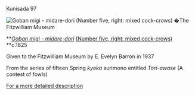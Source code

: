 Kunisada 97

![Goban migi - midare-dori (Number five, right: mixed cock-crows)](kunisada/Part%20III/P.482-1937.jpg) �The Fitzwilliam Museum

**_[Goban migi - midare-dori](../Group17.htm)_ [(Number five, right: mixed cock-crows)](../Group17.htm)
**c.1825

Given to the Fitzwilliam Museum by E. Evelyn Barron in 1937 

From the series of fifteen Spring _kyoka_ surimono entitled _Tori-awase_ (A contest of fowls)

[For a more detailed description](../text482.htm)

